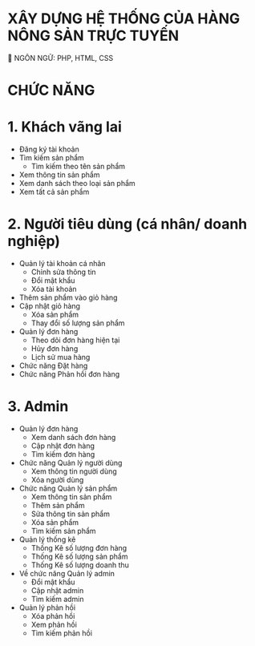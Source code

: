 # XÂY DỰNG HỆ THỐNG CỦA HÀNG NÔNG SẢN TRỰC TUYẾN

🍅 NGÔN NGỮ: PHP, HTML, CSS
<br>

# CHỨC NĂNG

# 1. Khách vãng lai
- Đăng ký tài khoản
- Tìm kiếm sản phẩm
   - Tìm kiếm theo tên sản phẩm
- Xem thông tin sản phẩm
- Xem danh sách theo loại sản phẩm
- Xem tất cả sản phẩm
  
# 2. Người tiêu dùng (cá nhân/ doanh nghiệp)
- Quản lý tài khoản cá nhân
   - Chỉnh sửa thông tin
   - Đổi mật khẩu
   - Xóa tài khoản
- Thêm sản phẩm vào giỏ hàng
- Cập nhật giỏ hàng
  - Xóa sản phẩm
  - Thay đổi số lượng sản phẩm
- Quản lý đơn hàng
  - Theo dõi đơn hàng hiện tại
  - Hủy đơn hàng
  - Lịch sử mua hàng
- Chức năng Đặt hàng
- Chức năng Phản hồi đơn hàng

# 3. Admin
- Quản lý đơn hàng
  - Xem danh sách đơn hàng
  - Cập nhật đơn hàng
  - Tìm kiếm đơn hàng
- Chức năng Quản lý người dùng
  - Xem thông tin người dùng
  - Xóa người dùng
- Chức năng Quản lý sản phẩm
  - Xem thông tin sản phẩm
  - Thêm sản phẩm
  - Sửa thông tin sản phẩm
  - Xóa sản phẩm
  - Tìm kiếm sản phẩm
- Quản lý thống kê
  - Thống Kê số lượng đơn hàng
  - Thống Kê số lượng sản phẩm
  - Thống Kê số lượng doanh thu
- Về chức năng Quản lý admin
  - Đổi mật khẩu
  - Cập nhật admin
  - Tìm kiếm admin
- Quản lý phản hồi
  - Xóa phản hồi
  - Xem phản hồi
  - Tìm kiếm phản hồi
